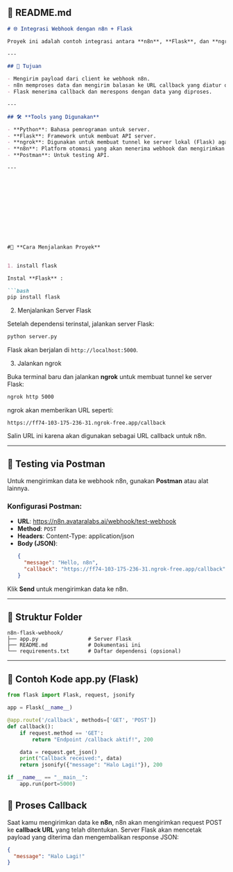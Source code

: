 

## 📄 **README.md**

```markdown
# 🌐 Integrasi Webhook dengan n8n + Flask

Proyek ini adalah contoh integrasi antara **n8n**, **Flask**, dan **ngrok**. Sistem ini mengirim data melalui webhook ke n8n dan menerima callback yang diproses oleh Flask.

---

## 🎯 Tujuan

- Mengirim payload dari client ke webhook n8n.
- n8n memproses data dan mengirim balasan ke URL callback yang diatur oleh Flask.
- Flask menerima callback dan merespons dengan data yang diproses.

---

## 🛠️ **Tools yang Digunakan**

- **Python**: Bahasa pemrograman untuk server.
- **Flask**: Framework untuk membuat API server.
- **ngrok**: Digunakan untuk membuat tunnel ke server lokal (Flask) agar dapat diakses dari luar jaringan.
- **n8n**: Platform otomasi yang akan menerima webhook dan mengirimkan callback.
- **Postman**: Untuk testing API.

---












#🚀 **Cara Menjalankan Proyek**


1. install flask

Instal **Flask** :

```bash
pip install flask
```

2. Menjalankan Server Flask

Setelah dependensi terinstal, jalankan server Flask:

```bash
python server.py
```

Flask akan berjalan di `http://localhost:5000`.

3. Jalankan ngrok

Buka terminal baru dan jalankan **ngrok** untuk membuat tunnel ke server Flask:

```bash
ngrok http 5000
```

ngrok akan memberikan URL seperti:
```
https://ff74-103-175-236-31.ngrok-free.app/callback
```
Salin URL ini karena akan digunakan sebagai URL callback untuk n8n.

---

## 🧪 **Testing via Postman**

Untuk mengirimkan data ke webhook n8n, gunakan **Postman** atau alat lainnya.

### Konfigurasi Postman:

- **URL**: https://n8n.avataralabs.ai/webhook/test-webhook
- **Method**: `POST`
- **Headers**: Content-Type: application/json
- **Body (JSON)**:
  ```json
  {
    "message": "Hello, n8n",
    "callback": "https://ff74-103-175-236-31.ngrok-free.app/callback"
  }
  ```

Klik **Send** untuk mengirimkan data ke n8n.

---

## 📂 **Struktur Folder**

```
n8n-flask-webhook/
├── app.py                # Server Flask
├── README.md             # Dokumentasi ini
└── requirements.txt      # Daftar dependensi (opsional)
```

---

## 🧰 **Contoh Kode app.py (Flask)**

```python
from flask import Flask, request, jsonify

app = Flask(__name__)

@app.route('/callback', methods=['GET', 'POST'])
def callback():
    if request.method == 'GET':
        return "Endpoint /callback aktif!", 200

    data = request.get_json()
    print("Callback received:", data)
    return jsonify({"message": "Halo Lagi!"}), 200

if __name__ == "__main__":
    app.run(port=5000)
```


## 🔄 **Proses Callback**

Saat kamu mengirimkan data ke **n8n**, n8n akan mengirimkan request POST ke **callback URL** yang telah ditentukan. Server Flask akan mencetak payload yang diterima dan mengembalikan response JSON:

```json
{
  "message": "Halo Lagi!"
}
```

